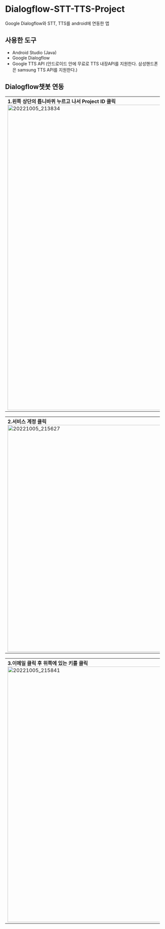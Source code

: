 # Dialogflow-STT-TTS-Project
Google Dialogflow와 STT, TTS를 android에 연동한 앱

## 사용한 도구 
* Android Studio (Java)
* Google Dialogflow
* Google TTS API 
 (안드로이드 안에 무료로 TTS 내장API를 지원한다. 삼성핸드폰은 samsung TTS API를 지원한다.)

## Dialogflow챗봇 연동
<table>
  <tr>
    <td><b>1.왼쪽 상단의 톱니바퀴 누르고 나서 Project ID 클릭</b><img width="992" alt="20221005_213834" src="https://user-images.githubusercontent.com/115002427/194062301-cafdb713-263b-41b2-9d19-f90f50c02b63.png"></td>
  </tr>  
</table>    

<table>
  <tr>
    <td><b>2.서비스 계정 클릭</b><img width="737" alt="20221005_215627" src="https://user-images.githubusercontent.com/115002427/194065589-be958598-06b3-4436-a3dd-35196d627d22.png"></td>
  </tr>  
</table>   
      
<table>   
  <tr>
    <td><b>3.이메일 클릭 후 위쪽에 있는 키를 클릭
    </b><img width="830" alt="20221005_215841" src="https://user-images.githubusercontent.com/115002427/194066082-1479716e-adf5-458f-b966-6a744d090781.png"></td>
  </tr>
  
</table>  
    
    
     
  



